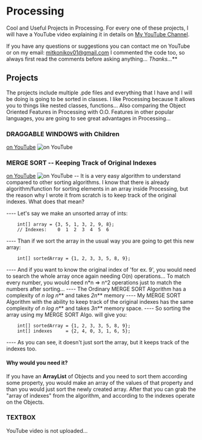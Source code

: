 # Processing
Cool and Useful Projects in Processing. For every one of these projects, I will have a YouTube video explaining it in details on [My YouTube Channel](https://www.youtube.com/user/MitkoMr). 

If you have any questions or suggestions you can contact me on YouTube or on my email: mitkonikov01@gmail.com
I commented the code too, so always first read the comments before asking anything... _Thanks..._**

## Projects
The projects include multiple .pde files and everything that I have and I will be doing is going to be sorted in classes. I like Processing because It allows you to things like nested classes, functions... Also comparing the Object Oriented Features in Processing with O.O. Features in other popular languages, you are going to see great advantages in Processing...

### DRAGGABLE WINDOWS with Children
[on YouTube](https://www.youtube.com/watch?v=wyGXgp_uzV4)
![on YouTube](http://img.youtube.com/vi/wyGXgp_uzV4/0.jpg)

### MERGE SORT -- Keeping Track of Original Indexes
[on YouTube](https://www.youtube.com/watch?v=TcrTBinpLa8)
![on YouTube](http://img.youtube.com/vi/TcrTBinpLa8/0.jpg)
-- It is a very easy algorithm to understand compared to other sorting algorithms. I know that there is already algorithm/function for sorting elements in an array inside Processing, but the reason why I wrote it from scratch is to keep track of the original indexes. What does that mean?

---- Let's say we make an unsorted array of ints:
```processing
	int[] array = {3, 5, 1, 3, 2, 9, 8};
	// Indexes:    0  1  2  3  4  5  6
```
---- Than if we sort the array in the usual way you are going to get this new array:
```processing
	int[] sortedArray = {1, 2, 3, 3, 5, 8, 9};
```
---- And if you want to know the original index of 'for ex. 9', you would need to search the whole array once again needing O(n) operations... To match every number, you would need n*n => n^2 operations just to match the numbers after sorting...
---- The Ordinary MERGE SORT Algorithm has a complexity of _n log n_** and takes _2n_** memory
---- My MERGE SORT Algorithm with the ability to keep track of the original indexes has the same complexity of _n log n_** and takes _3n_** memory space.
---- So sorting the array using my MERGE SORT Algo. will give you:
```processing
	int[] sortedArray = {1, 2, 3, 3, 5, 8, 9};
	int[] indexes     = {2, 4, 0, 3, 1, 6, 5};
```
---- As you can see, it doesn't just sort the array, but it keeps track of the indexes too.

#### Why would you need it?
If you have an **ArrayList** of Objects and you need to sort them according some property, you would make an array of the values of that property and than you would just sort the newly created array. After that you can grab the "array of indexes" from the algorithm, and according to the indexes operate on the Objects.

### TEXTBOX
YouTube video is not uploaded...